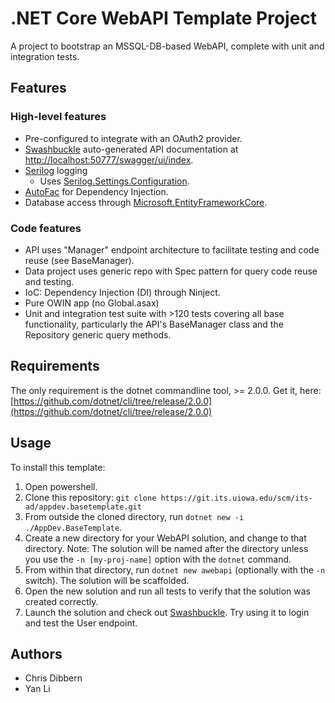 # .NET Core WebAPI Template Project

A project to bootstrap an MSSQL-DB-based WebAPI, complete with unit and integration tests.

## Features
### High-level features
- Pre-configured to integrate with an OAuth2 provider.
- [Swashbuckle](https://github.com/domaindrivendev/Swashbuckle.AspNetCore) auto-generated API documentation at [http://localhost:50777/swagger/ui/index](http://localhost:50777/swagger/ui/index).
- [Serilog](https://github.com/serilog/serilog) logging
  - Uses [Serilog.Settings.Configuration](https://github.com/serilog/serilog-settings-configuration).
- [AutoFac](https://github.com/autofac/Autofac) for Dependency Injection.
- Database access through [Microsoft.EntityFrameworkCore](https://github.com/aspnet/EntityFramework).

### Code features
- API uses "Manager" endpoint architecture to facilitate testing and code reuse (see BaseManager).
- Data project uses generic repo with Spec pattern for query code reuse and testing.
- IoC: Dependency Injection (DI) through Ninject.
- Pure OWIN app (no Global.asax)
- Unit and integration test suite with >120 tests covering all base functionality, particularly the
  API's BaseManager class and the Repository generic query methods.

## Requirements

The only requirement is the dotnet commandline tool, >= 2.0.0. Get it, here:
[https://github.com/dotnet/cli/tree/release/2.0.0](https://github.com/dotnet/cli/tree/release/2.0.0)

## Usage

To install this template:

1. Open powershell.
2. Clone this repository:
   `git clone https://git.its.uiowa.edu/scm/its-ad/appdev.basetemplate.git`
3. From outside the cloned directory, run `dotnet new -i ./AppDev.BaseTemplate`.
4. Create a new directory for your WebAPI solution, and change to that directory. Note: The solution will be named after the directory
   unless you use the `-n [my-proj-name]` option with the `dotnet` command.
5. From within that directory, run `dotnet new awebapi` (optionally with the `-n` switch). The solution will be scaffolded.
7. Open the new solution and run all tests to verify that the solution was created correctly.
8. Launch the solution and check out [Swashbuckle](http://localhost:50777/swagger/ui/index). Try using it to login and test the User endpoint.

## Authors
- Chris Dibbern
- Yan Li